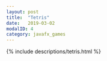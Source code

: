 ```yaml
---
layout: post
title:  "Tetris"
date:   2019-03-02
modalID: 4
category: javafx_games
---
```


{% include descriptions/tetris.html %}